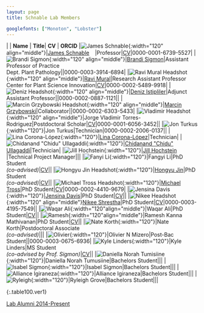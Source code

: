 ```yaml
---
layout: page
title: Schnable Lab Members

googlefonts: ["Monoton", "Lobster"]
---
```


| | **Name** | **Title**| **CV** | **ORCID**
|![James Schnable](/images/People_Images/jamesschnable.jpg){:width="120" align="middle"}|[James Schnable](/peoplepages/jschnable/)<a href="https://twitter.com/szintri"><img src="/images/Twitter_logo_blue.png" style="width: 15px;"></a>|Professor|[CV](/CVs/JSchnable.pdf)|0000-0001-6739-5527|
|![Brandi Sigmon](/images/People_Images/BSigmon.jpg){:width="120" align="middle"}|[Brandi Sigmon](/peoplepages/Brandi_Sigmon/)|Assistant Professor of Practice<br>Dept. Plant Pathology||0000-0003-3914-6894|
|![Ravi Mural Headshot](/images/People_Images/Ravi.jpg){:width="120" align="middle"}|[Ravi Mural](/peoplepages/Ravi_Mural/)|Research Assistant Professor<br>Center for Plant Science Innovation|[CV](/CVs/RaviMuralCV.pdf)|0000-0002-5489-9918|
|![Deniz Headshot](/images/People_Images/Deniz2.PNG){:width="120" align="middle"}|[Deniz Istipliler](/peoplepages/Deniz_Istipiller/)|Adjunct Assistant Professor||0000-0002-0887-1121||
|![Marcin Grzybowski Headshot](/images/People_Images/Marcin.jpg){:width="120" align="middle"}|[Marcin Grzybowski](/peoplepages/Marcin_Grzybowski/)|Collaborator||0000-0002-6303-5433|
|![Vladimir Headshot](/images/People_Images/Vlad.jpg){:width="120" align="middle"}|Jorge Vladimir Torres-Rodriguez|Postdoctoral Scholar|[CV](/CVs/VladimirCV.pdf)|0000-0001-6056-3452||
|![Jon Turkus](/images/People_Images/JonT.jpg){:width="120"}|Jon Turkus|Technician|0000-0002-2006-0137||
|![Lina Corona-López](/images/People_Images/Lina.jpg){:width="120"}|[Lina Corona-López](/peoplepages/LinaLopez/)|Technician|
|![Chidanand "Chidu" Ullagaddi](/images/People_Images/CHIDU.jpg){:width="120"}|[Chidanand "Chidu" Ullagaddi](/peoplepages/Chidu/)|Technician|
|![Jill Hochstein](/images/People_Images/Jill.jpg){:width="120"}|[Jill Hochstein](/peoplepages/Jill_Hochstein/)<a href="https://twitter.com/jara12"><img src="/images/Twitter_logo_blue.png" style="width: 15px;"></a>|Technical Project Manager|||
|![Fanyi Li](/images/People_Images/Fangyi.jpg){:width="120"}|Fangyi Li|PhD Student<br>_(co-advised)_|[CV](/CVs/FangyiLiCV.pdf)||
|![Hongyu Jin Headshot](/images/People_Images/Hongyu.jpg){:width="120"}|[Hongyu Jin](/peoplepages/Hongyu_Jin/)|PhD Student<br>_(co-advised)_|[CV](/CVs/HongYuJinCV.pdf)||
|![Michael Tross Headshot](/images/People_Images/MichaelT.jpg){:width="120"}|[Michael Tross](/peoplepages/Michael_Tross/)|PhD Student|[CV](/CVs/MichaelTrossCV.pdf)|0000-0002-4410-9679|
|![Jensina Davis](images/People_Images/Jensina.jpg){:width="120"}|[Jensina Davis](/peoplepages/Jensina/)|PhD Student|[CV](/CVs/JensinaDavisCV.pdf)||
|![Nikee Headshot](/images/People_Images/NikeeS.jpg){:width="120" align="middle"}[Nikee Shrestha](/peoplepages/Nikee/)|PhD Student|[CV](/CVs/NikeeShresthaCV.pdf)|0000-0003-4195-7549||
|![Waqar Ali](/images/People_Images/WaqarAli.jpg){:width="120"align="middle"}|Waqar Ali|PhD Student|[CV](/CVs/WaqarCV.pdf)||
|![Ramesh](/images/People_Images/Ramesh.jpg){:width="120"align="middle"}|Ramesh Kanna Mathivanan|PhD Student|[CV](/CVs/RameshKannaMathivananCV.pdf)||
|![Nate Korth](/images/People_Images/Nate_small.jpg){:width="120"}|Nate Korth|Postdoctoral Associate<br>_(co-advised)_|||
|![Olivier](/images/People_Images/Olivier.jpg){:width="120"}|Olivier N Mizero|Post-Bac Student||0000-0003-0675-6936|
|![Kyle Linders](/images/People_Images/KyleL.jpg){:width="120"}|Kyle Linders|MS Student<br>_(co-advised by Prof. Sigmon)_|[CV](/CVs/KyleLindersResume.pdf)||
|![Daniella Norah Tumisiine](/images/People_Images/Norah.jpg){:width="120"}|Daniella Norah Tumusiine|Bachelors Student|||
|![Isabel Sigmon](/images/People_Images/isabel.jpg){:width="120"}|Isabel Sigmon|Bachelors Student|||
|![Alliance Igiraneza](/images/People_Images/Alliance.jpg){:width="120"}|Alliance Igiraneza|Bachelors Student|||
|![Ryleigh](/images/People_Images/Ryleigh.jpg){:width="120"}|Ryleigh Grove|Bachelors Student|||




{:.table100.ver1}

[Lab Alumni 2014-Present](/alumni)
